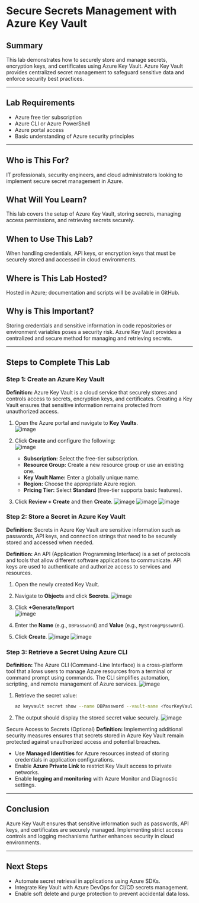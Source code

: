 # Secure Secrets Management with Azure Key Vault

## Summary
This lab demonstrates how to securely store and manage secrets, encryption keys, and certificates using Azure Key Vault. Azure Key Vault provides centralized secret management to safeguard sensitive data and enforce security best practices.

---

## Lab Requirements
- Azure free tier subscription  
- Azure CLI or Azure PowerShell  
- Azure portal access  
- Basic understanding of Azure security principles  

---

## Who is This For?
IT professionals, security engineers, and cloud administrators looking to implement secure secret management in Azure.  

## What Will You Learn?
This lab covers the setup of Azure Key Vault, storing secrets, managing access permissions, and retrieving secrets securely.  

## When to Use This Lab?
When handling credentials, API keys, or encryption keys that must be securely stored and accessed in cloud environments.  

## Where is This Lab Hosted?
Hosted in Azure; documentation and scripts will be available in GitHub.  

## Why is This Important?
Storing credentials and sensitive information in code repositories or environment variables poses a security risk. Azure Key Vault provides a centralized and secure method for managing and retrieving secrets.

---

## Steps to Complete This Lab

### Step 1: Create an Azure Key Vault
**Definition:** Azure Key Vault is a cloud service that securely stores and controls access to secrets, encryption keys, and certificates. Creating a Key Vault ensures that sensitive information remains protected from unauthorized access.

1. Open the Azure portal and navigate to **Key Vaults**.  
![image](https://github.com/user-attachments/assets/86117e64-f788-4616-9cbf-78dfb330c012)

2. Click **Create** and configure the following:  
![image](https://github.com/user-attachments/assets/5106f54a-ac99-49bc-94cf-2f61da3d5187)

    - **Subscription:** Select the free-tier subscription.  
   - **Resource Group:** Create a new resource group or use an existing one.  
   - **Key Vault Name:** Enter a globally unique name.  
   - **Region:** Choose the appropriate Azure region.  
   - **Pricing Tier:** Select **Standard** (free-tier supports basic features).  
3. Click **Review + Create** and then **Create**.
![image](https://github.com/user-attachments/assets/4ab1ea07-751c-4ba1-a0fa-914bcc7facaa)
![image](https://github.com/user-attachments/assets/2273155a-249f-48ee-9719-11242364eaf1)
![image](https://github.com/user-attachments/assets/0c44ddcb-50c7-4c9d-916b-fec43f5ec488)

### Step 2: Store a Secret in Azure Key Vault
**Definition:** Secrets in Azure Key Vault are sensitive information such as passwords, API keys, and connection strings that need to be securely stored and accessed when needed.

**Definition:** An API (Application Programming Interface) is a set of protocols and tools that allow different software applications to communicate. API keys are used to authenticate and authorize access to services and resources.

1. Open the newly created Key Vault.  
2. Navigate to **Objects** and click **Secrets**.
![image](https://github.com/user-attachments/assets/6b178d0f-3115-4055-a5d1-ee231d4a7ec8)
3. Click **+Generate/Import**  
![image](https://github.com/user-attachments/assets/25c2f867-ed03-486d-a65f-d9a70fa55b32)



4. Enter the **Name** (e.g., `DBPassword`) and **Value** (e.g., `MyStrongP@ssw0rd`).  
5. Click **Create**.
![image](https://github.com/user-attachments/assets/f2710bbe-e4ed-4dc1-930a-99321ba031ad)
![image](https://github.com/user-attachments/assets/cc5ca411-f174-474b-bf72-7af450ef7369)


### Step 3: Retrieve a Secret Using Azure CLI
**Definition:** The Azure CLI (Command-Line Interface) is a cross-platform tool that allows users to manage Azure resources from a terminal or command prompt using commands. The CLI simplifies automation, scripting, and remote management of Azure services.
![image](https://github.com/user-attachments/assets/8d55ae91-d8da-4c87-98c8-97f21eb8a278)

1. Retrieve the secret value:  
   ```sh
   az keyvault secret show --name DBPassword --vault-name <YourKeyVaultName> --query value -o tsv
   ```  
2. The output should display the stored secret value securely.
![image](https://github.com/user-attachments/assets/e7771a05-78b0-4c97-a65e-192c81d7d8ae)

Secure Access to Secrets (Optional)
**Definition:** Implementing additional security measures ensures that secrets stored in Azure Key Vault remain protected against unauthorized access and potential breaches.

- Use **Managed Identities** for Azure resources instead of storing credentials in application configurations.  
- Enable **Azure Private Link** to restrict Key Vault access to private networks.  
- Enable **logging and monitoring** with Azure Monitor and Diagnostic settings.

---

## Conclusion
Azure Key Vault ensures that sensitive information such as passwords, API keys, and certificates are securely managed. Implementing strict access controls and logging mechanisms further enhances security in cloud environments.

---

## Next Steps
- Automate secret retrieval in applications using Azure SDKs.  
- Integrate Key Vault with Azure DevOps for CI/CD secrets management.  
- Enable soft delete and purge protection to prevent accidental data loss.

